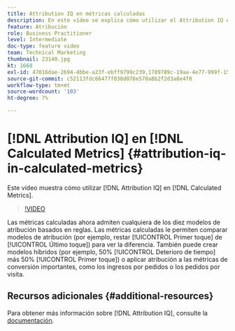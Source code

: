 ```yaml
---
title: Attribution IQ en métricas calculadas
description: En este vídeo se explica cómo utilizar el Attribution IQ en Métricas calculadas.
feature: Atribución
role: Business Practitioner
level: Intermediate
doc-type: feature video
team: Technical Marketing
thumbnail: 23140.jpg
kt: 1668
exl-id: 47016dae-2694-4bbe-a23f-ebff9799c239,1789789c-19aa-4e77-999f-15fa11b7f858,1789789c-19aa-4e77-999f-15fa11b7f858,47016dae-2694-4bbe-a23f-ebff9799c239
source-git-commit: c52113fdc66477f038d078e570a8b2f2d3a8e4f0
workflow-type: tm+mt
source-wordcount: '103'
ht-degree: 7%

---
```


# [!DNL Attribution IQ] en  [!DNL Calculated Metrics] {#attribution-iq-in-calculated-metrics}

Este vídeo muestra cómo utilizar [!DNL Attribution IQ] en [!DNL Calculated Metrics].

>[!VIDEO](https://video.tv.adobe.com/v/23140/?quality=12)

Las métricas calculadas ahora admiten cualquiera de los diez modelos de atribución basados en reglas. Las métricas calculadas le permiten comparar modelos de atribución (por ejemplo, restar [!UICONTROL Primer toque] de [!UICONTROL Último toque]) para ver la diferencia. También puede crear modelos híbridos (por ejemplo, 50% [!UICONTROL Deterioro de tiempo] más 50% [!UICONTROL Primer toque]) o aplicar atribución a las métricas de conversión importantes, como los ingresos por pedidos o los pedidos por visita.

## Recursos adicionales {#additional-resources}

Para obtener más información sobre [!DNL Attribution IQ], consulte la [documentación](https://experienceleague.adobe.com/docs/analytics/analyze/analysis-workspace/attribution/overview.html).
